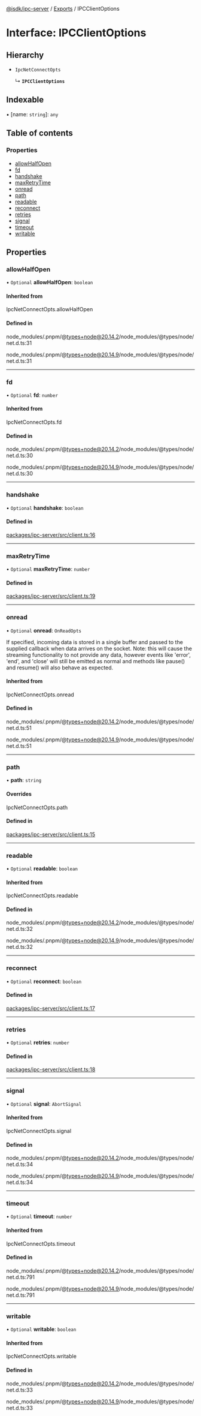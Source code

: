 [@isdk/ipc-server](../README.md) / [Exports](../modules.md) / IPCClientOptions

# Interface: IPCClientOptions

## Hierarchy

- `IpcNetConnectOpts`

  ↳ **`IPCClientOptions`**

## Indexable

▪ [name: `string`]: `any`

## Table of contents

### Properties

- [allowHalfOpen](IPCClientOptions.md#allowhalfopen)
- [fd](IPCClientOptions.md#fd)
- [handshake](IPCClientOptions.md#handshake)
- [maxRetryTime](IPCClientOptions.md#maxretrytime)
- [onread](IPCClientOptions.md#onread)
- [path](IPCClientOptions.md#path)
- [readable](IPCClientOptions.md#readable)
- [reconnect](IPCClientOptions.md#reconnect)
- [retries](IPCClientOptions.md#retries)
- [signal](IPCClientOptions.md#signal)
- [timeout](IPCClientOptions.md#timeout)
- [writable](IPCClientOptions.md#writable)

## Properties

### allowHalfOpen

• `Optional` **allowHalfOpen**: `boolean`

#### Inherited from

IpcNetConnectOpts.allowHalfOpen

#### Defined in

node_modules/.pnpm/@types+node@20.14.2/node_modules/@types/node/net.d.ts:31

node_modules/.pnpm/@types+node@20.14.9/node_modules/@types/node/net.d.ts:31

___

### fd

• `Optional` **fd**: `number`

#### Inherited from

IpcNetConnectOpts.fd

#### Defined in

node_modules/.pnpm/@types+node@20.14.2/node_modules/@types/node/net.d.ts:30

node_modules/.pnpm/@types+node@20.14.9/node_modules/@types/node/net.d.ts:30

___

### handshake

• `Optional` **handshake**: `boolean`

#### Defined in

[packages/ipc-server/src/client.ts:16](https://github.com/isdk/ipc-server.js/blob/e240e4395923d3d90123c33159fd9e4a3e252a28/src/client.ts#L16)

___

### maxRetryTime

• `Optional` **maxRetryTime**: `number`

#### Defined in

[packages/ipc-server/src/client.ts:19](https://github.com/isdk/ipc-server.js/blob/e240e4395923d3d90123c33159fd9e4a3e252a28/src/client.ts#L19)

___

### onread

• `Optional` **onread**: `OnReadOpts`

If specified, incoming data is stored in a single buffer and passed to the supplied callback when data arrives on the socket.
Note: this will cause the streaming functionality to not provide any data, however events like 'error', 'end', and 'close' will
still be emitted as normal and methods like pause() and resume() will also behave as expected.

#### Inherited from

IpcNetConnectOpts.onread

#### Defined in

node_modules/.pnpm/@types+node@20.14.2/node_modules/@types/node/net.d.ts:51

node_modules/.pnpm/@types+node@20.14.9/node_modules/@types/node/net.d.ts:51

___

### path

• **path**: `string`

#### Overrides

IpcNetConnectOpts.path

#### Defined in

[packages/ipc-server/src/client.ts:15](https://github.com/isdk/ipc-server.js/blob/e240e4395923d3d90123c33159fd9e4a3e252a28/src/client.ts#L15)

___

### readable

• `Optional` **readable**: `boolean`

#### Inherited from

IpcNetConnectOpts.readable

#### Defined in

node_modules/.pnpm/@types+node@20.14.2/node_modules/@types/node/net.d.ts:32

node_modules/.pnpm/@types+node@20.14.9/node_modules/@types/node/net.d.ts:32

___

### reconnect

• `Optional` **reconnect**: `boolean`

#### Defined in

[packages/ipc-server/src/client.ts:17](https://github.com/isdk/ipc-server.js/blob/e240e4395923d3d90123c33159fd9e4a3e252a28/src/client.ts#L17)

___

### retries

• `Optional` **retries**: `number`

#### Defined in

[packages/ipc-server/src/client.ts:18](https://github.com/isdk/ipc-server.js/blob/e240e4395923d3d90123c33159fd9e4a3e252a28/src/client.ts#L18)

___

### signal

• `Optional` **signal**: `AbortSignal`

#### Inherited from

IpcNetConnectOpts.signal

#### Defined in

node_modules/.pnpm/@types+node@20.14.2/node_modules/@types/node/net.d.ts:34

node_modules/.pnpm/@types+node@20.14.9/node_modules/@types/node/net.d.ts:34

___

### timeout

• `Optional` **timeout**: `number`

#### Inherited from

IpcNetConnectOpts.timeout

#### Defined in

node_modules/.pnpm/@types+node@20.14.2/node_modules/@types/node/net.d.ts:791

node_modules/.pnpm/@types+node@20.14.9/node_modules/@types/node/net.d.ts:791

___

### writable

• `Optional` **writable**: `boolean`

#### Inherited from

IpcNetConnectOpts.writable

#### Defined in

node_modules/.pnpm/@types+node@20.14.2/node_modules/@types/node/net.d.ts:33

node_modules/.pnpm/@types+node@20.14.9/node_modules/@types/node/net.d.ts:33
